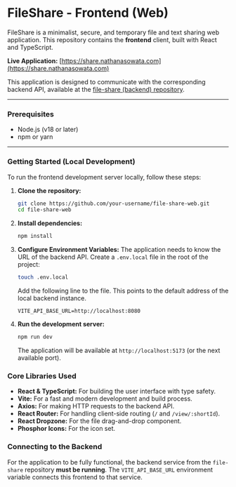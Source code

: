# FileShare - Frontend (Web)

FileShare is a minimalist, secure, and temporary file and text sharing web application. This repository contains the **frontend** client, built with React and TypeScript.

**Live Application:** [https://share.nathanasowata.com](https://share.nathanasowata.com)

This application is designed to communicate with the corresponding backend API, available at the [file-share (backend) repository](https://github.com/your-username/file-share).

---

### Prerequisites

-   Node.js (v18 or later)
-   npm or yarn

---

### Getting Started (Local Development)

To run the frontend development server locally, follow these steps:

1.  **Clone the repository:**
    ```bash
    git clone https://github.com/your-username/file-share-web.git
    cd file-share-web
    ```

2.  **Install dependencies:**
    ```bash
    npm install
    ```

3.  **Configure Environment Variables:**
    The application needs to know the URL of the backend API. Create a `.env.local` file in the root of the project:
    ```bash
    touch .env.local
    ```
    Add the following line to the file. This points to the default address of the local backend instance.
    ```env
    VITE_API_BASE_URL=http://localhost:8080
    ```

4.  **Run the development server:**
    ```bash
    npm run dev
    ```
    The application will be available at `http://localhost:5173` (or the next available port).

### Core Libraries Used

-   **React & TypeScript:** For building the user interface with type safety.
-   **Vite:** For a fast and modern development and build process.
-   **Axios:** For making HTTP requests to the backend API.
-   **React Router:** For handling client-side routing (`/` and `/view/:shortId`).
-   **React Dropzone:** For the file drag-and-drop component.
-   **Phosphor Icons:** For the icon set.

### Connecting to the Backend

For the application to be fully functional, the backend service from the `file-share` repository **must be running**. The `VITE_API_BASE_URL` environment variable connects this frontend to that service.